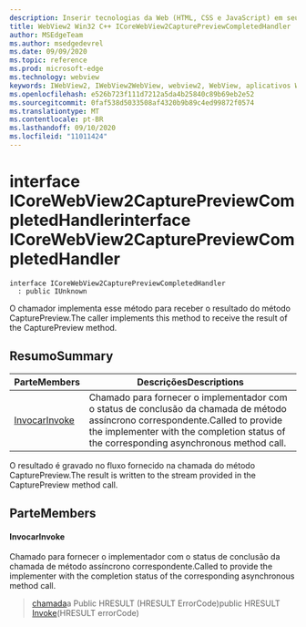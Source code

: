 ```yaml
---
description: Inserir tecnologias da Web (HTML, CSS e JavaScript) em seus aplicativos nativos com o controle WebView2 do Microsoft Edge
title: WebView2 Win32 C++ ICoreWebView2CapturePreviewCompletedHandler
author: MSEdgeTeam
ms.author: msedgedevrel
ms.date: 09/09/2020
ms.topic: reference
ms.prod: microsoft-edge
ms.technology: webview
keywords: IWebView2, IWebView2WebView, webview2, WebView, aplicativos Win32, Win32, Edge, ICoreWebView2, ICoreWebView2Controller, controle do navegador, HTML Edge, ICoreWebView2CapturePreviewCompletedHandler
ms.openlocfilehash: e526b723f111d7212a5da4b25840c89b69eb2e52
ms.sourcegitcommit: 0faf538d5033508af4320b9b89c4ed99872f0574
ms.translationtype: MT
ms.contentlocale: pt-BR
ms.lasthandoff: 09/10/2020
ms.locfileid: "11011424"
---
```

# <span data-ttu-id="9b63b-104">interface ICoreWebView2CapturePreviewCompletedHandler</span><span class="sxs-lookup"><span data-stu-id="9b63b-104">interface ICoreWebView2CapturePreviewCompletedHandler</span></span> 

```
interface ICoreWebView2CapturePreviewCompletedHandler
  : public IUnknown
```

<span data-ttu-id="9b63b-105">O chamador implementa esse método para receber o resultado do método CapturePreview.</span><span class="sxs-lookup"><span data-stu-id="9b63b-105">The caller implements this method to receive the result of the CapturePreview method.</span></span>

## <span data-ttu-id="9b63b-106">Resumo</span><span class="sxs-lookup"><span data-stu-id="9b63b-106">Summary</span></span>

 <span data-ttu-id="9b63b-107">Parte</span><span class="sxs-lookup"><span data-stu-id="9b63b-107">Members</span></span>                        | <span data-ttu-id="9b63b-108">Descrições</span><span class="sxs-lookup"><span data-stu-id="9b63b-108">Descriptions</span></span>
--------------------------------|---------------------------------------------
[<span data-ttu-id="9b63b-109">Invocar</span><span class="sxs-lookup"><span data-stu-id="9b63b-109">Invoke</span></span>](#invoke) | <span data-ttu-id="9b63b-110">Chamado para fornecer o implementador com o status de conclusão da chamada de método assíncrono correspondente.</span><span class="sxs-lookup"><span data-stu-id="9b63b-110">Called to provide the implementer with the completion status of the corresponding asynchronous method call.</span></span>

<span data-ttu-id="9b63b-111">O resultado é gravado no fluxo fornecido na chamada do método CapturePreview.</span><span class="sxs-lookup"><span data-stu-id="9b63b-111">The result is written to the stream provided in the CapturePreview method call.</span></span>

## <span data-ttu-id="9b63b-112">Parte</span><span class="sxs-lookup"><span data-stu-id="9b63b-112">Members</span></span>

#### <span data-ttu-id="9b63b-113">Invocar</span><span class="sxs-lookup"><span data-stu-id="9b63b-113">Invoke</span></span> 

<span data-ttu-id="9b63b-114">Chamado para fornecer o implementador com o status de conclusão da chamada de método assíncrono correspondente.</span><span class="sxs-lookup"><span data-stu-id="9b63b-114">Called to provide the implementer with the completion status of the corresponding asynchronous method call.</span></span>

> <span data-ttu-id="9b63b-115">[chamada](#invoke)a Public HRESULT (HRESULT ErrorCode)</span><span class="sxs-lookup"><span data-stu-id="9b63b-115">public HRESULT [Invoke](#invoke)(HRESULT errorCode)</span></span>

